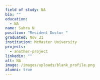 ```yaml
---
field of study: NA
bio: ""
education:
  - NA
name: Sahra N
position: "Resident Doctor "
graduated: Nov 21
institution: McMaster University
projects:
  - another-project
linkedin: ""
alt: NA
image: /images/uploads/blank_profile.png
alumni: true
---
```

